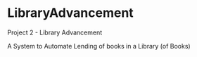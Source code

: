 # LibraryAdvancement
Project 2 - Library Advancement

A System to Automate Lending of books in a Library (of Books)
